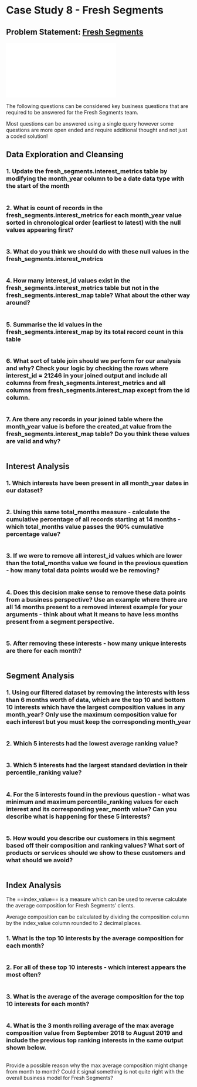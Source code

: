 # Case Study 8 - Fresh Segments

## Problem Statement: [Fresh Segments](https://8weeksqlchallenge.com/case-study-8/)

![Schema file](SQLSchema/CaseStudy_8_FreshSegments.sql)

The following questions can be considered key business questions that are required to be answered for the Fresh Segments team.

Most questions can be answered using a single query however some questions are more open ended and require additional thought and not just a coded solution!

## Data Exploration and Cleansing

### 1. Update the fresh_segments.interest_metrics table by modifying the month_year column to be a date data type with the start of the month

```sql

```

### 2. What is count of records in the fresh_segments.interest_metrics for each month_year value sorted in chronological order (earliest to latest) with the null values appearing first?

```sql

```

### 3. What do you think we should do with these null values in the fresh_segments.interest_metrics

```sql

```

### 4. How many interest_id values exist in the fresh_segments.interest_metrics table but not in the fresh_segments.interest_map table? What about the other way around?

```sql

```

### 5. Summarise the id values in the fresh_segments.interest_map by its total record count in this table

```sql

```

### 6. What sort of table join should we perform for our analysis and why? Check your logic by checking the rows where interest_id = 21246 in your joined output and include all columns from fresh_segments.interest_metrics and all columns from fresh_segments.interest_map except from the id column.

```sql

```

### 7. Are there any records in your joined table where the month_year value is before the created_at value from the fresh_segments.interest_map table? Do you think these values are valid and why?

```sql

```

## Interest Analysis

### 1. Which interests have been present in all month_year dates in our dataset?

```sql

```

### 2. Using this same total_months measure - calculate the cumulative percentage of all records starting at 14 months - which total_months value passes the 90% cumulative percentage value?

```sql

```

### 3. If we were to remove all interest_id values which are lower than the total_months value we found in the previous question - how many total data points would we be removing?

```sql

```

### 4. Does this decision make sense to remove these data points from a business perspective? Use an example where there are all 14 months present to a removed interest example for your arguments - think about what it means to have less months present from a segment perspective.

```sql

```

### 5. After removing these interests - how many unique interests are there for each month?

```sql

```

## Segment Analysis

### 1. Using our filtered dataset by removing the interests with less than 6 months worth of data, which are the top 10 and bottom 10 interests which have the largest composition values in any month_year? Only use the maximum composition value for each interest but you must keep the corresponding month_year

```sql

```

### 2. Which 5 interests had the lowest average ranking value?

```sql

```

### 3. Which 5 interests had the largest standard deviation in their percentile_ranking value?

```sql

```

### 4. For the 5 interests found in the previous question - what was minimum and maximum percentile_ranking values for each interest and its corresponding year_month value? Can you describe what is happening for these 5 interests?

```sql

```

### 5. How would you describe our customers in this segment based off their composition and ranking values? What sort of products or services should we show to these customers and what should we avoid?

```sql

```

## Index Analysis

The ==index_value== is a measure which can be used to reverse calculate the average composition for Fresh Segments’ clients.

Average composition can be calculated by dividing the composition column by the index_value column rounded to 2 decimal places.

### 1. What is the top 10 interests by the average composition for each month?

```sql

```

### 2. For all of these top 10 interests - which interest appears the most often?

```sql

```

### 3. What is the average of the average composition for the top 10 interests for each month?

```sql

```

### 4. What is the 3 month rolling average of the max average composition value from September 2018 to August 2019 and include the previous top ranking interests in the same output shown below.


```sql

```

Provide a possible reason why the max average composition might change from month to month? Could it signal something is not quite right with the overall business model for Fresh Segments?